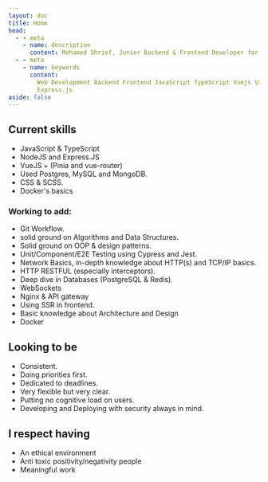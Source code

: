 ```yaml
---
layout: doc
title: Home
head:
  - - meta
    - name: description
      content: Mohamed Shrief, Junior Backend & Frontend Developer for the Web.
  - - meta
    - name: keywords
      content:
        Web Development Backend Frontend JavaScript TypeScript Vuejs Vite Nodejs
        Express.js
aside: false
---
```


<script setup>
  import IndexHeader from './components/IndexHeader.vue';
  import VPButton from 'vitepress/dist/client/theme-default/components/VPButton.vue';

  function copyToClipboard() {
  // Get the text field
  var copyText = document.getElementById("mail");

  // Select the text field
  copyText.select();
  copyText.setSelectionRange(0, 99999); // For mobile devices

  // Copy the text inside the text field
  navigator.clipboard.writeText(copyText.value);
  copyText.textContent = 'Copied mail to Clipboard'
  }
</script>

<IndexHeader />

<VPButton tag="a" size="medium" theme="brand" text="Resume" href="https://raw.githubusercontent.com/M-Shrief/M-Shrief/main/mohamed-resume.pdf"/>

## Current skills

- JavaScript & TypeScript
- NodeJS and Express.JS
- VueJS + (Pinia and vue-router)
- Used Postgres, MySQL and MongoDB.
- CSS & SCSS.
- Docker's basics

### Working to add:

- Git Workflow.
- solid ground on Algorithms and Data Structures.
- Solid ground on OOP & design patterns.
- Unit/Component/E2E Testing using Cypress and Jest.
- Network Basics, in-depth knowledge about HTTP(s) and TCP/IP basics.
- HTTP RESTFUL (especially interceptors).
- Deep dive in Databases (PostgreSQL & Redis).
- WebSockets
- Nginx & API gateway
- Using SSR in frontend.
- Basic knowledge about Architecture and Design
- Docker

## Looking to be

- Consistent.
- Doing priorities first.
- Dedicated to deadlines.
- Very flexible but very clear.
- Putting no cognitive load on users.
- Developing and Deploying with security always in mind.

## I respect having

- An ethical environment
- Anti toxic positivity/negativity people
- Meaningful work
